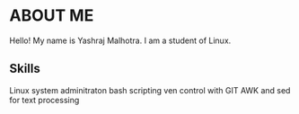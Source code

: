# ABOUT ME

Hello! My name is Yashraj Malhotra.
I am a student of Linux.

## Skills
Linux system adminitraton
bash scripting
ven control with GIT
AWK and sed for text processing
